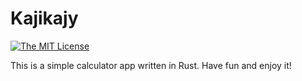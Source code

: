 # Kajikajy

[![The MIT License](https://img.shields.io/badge/license-MIT-orange.svg?style=flat-square)](http://opensource.org/licenses/MIT)

This is a simple calculator app written in Rust. Have fun and enjoy it! 

